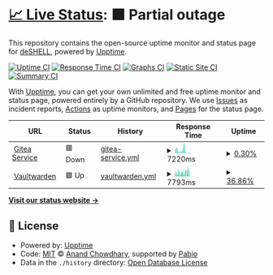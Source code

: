 # [📈 Live Status](https://uptime.coderrrrr.site): <!--live status--> **🟧 Partial outage**

This repository contains the open-source uptime monitor and status page for [deSHELL](https://uptime.coderrrrr.site), powered by [Upptime](https://github.com/upptime/upptime).

[![Uptime CI](https://github.com/deSHELL/upptime/workflows/Uptime%20CI/badge.svg)](https://github.com/deSHELL/upptime/actions?query=workflow%3A%22Uptime+CI%22)
[![Response Time CI](https://github.com/deSHELL/upptime/workflows/Response%20Time%20CI/badge.svg)](https://github.com/deSHELL/upptime/actions?query=workflow%3A%22Response+Time+CI%22)
[![Graphs CI](https://github.com/deSHELL/upptime/workflows/Graphs%20CI/badge.svg)](https://github.com/deSHELL/upptime/actions?query=workflow%3A%22Graphs+CI%22)
[![Static Site CI](https://github.com/deSHELL/upptime/workflows/Static%20Site%20CI/badge.svg)](https://github.com/deSHELL/upptime/actions?query=workflow%3A%22Static+Site+CI%22)
[![Summary CI](https://github.com/deSHELL/upptime/workflows/Summary%20CI/badge.svg)](https://github.com/deSHELL/upptime/actions?query=workflow%3A%22Summary+CI%22)

With [Upptime](https://upptime.js.org), you can get your own unlimited and free uptime monitor and status page, powered entirely by a GitHub repository. We use [Issues](https://github.com/deSHELL/upptime/issues) as incident reports, [Actions](https://github.com/deSHELL/upptime/actions) as uptime monitors, and [Pages](https://uptime.coderrrrr.site) for the status page.

<!--start: status pages-->
<!-- This summary is generated by Upptime (https://github.com/upptime/upptime) -->
<!-- Do not edit this manually, your changes will be overwritten -->
<!-- prettier-ignore -->
| URL | Status | History | Response Time | Uptime |
| --- | ------ | ------- | ------------- | ------ |
| <img alt="" src="https://icons.duckduckgo.com/ip3/git.coderrrrr.site.ico" height="13"> [Gitea Service](https://git.coderrrrr.site) | 🟥 Down | [gitea-service.yml](https://github.com/deSHELL/upptime/commits/HEAD/history/gitea-service.yml) | <details><summary><img alt="Response time graph" src="./graphs/gitea-service/response-time-week.png" height="20"> 7220ms</summary><br><a href="https://uptime.coderrrrr.site/history/gitea-service"><img alt="Response time 7220" src="https://img.shields.io/endpoint?url=https%3A%2F%2Fraw.githubusercontent.com%2FdeSHELL%2Fupptime%2FHEAD%2Fapi%2Fgitea-service%2Fresponse-time.json"></a><br><a href="https://uptime.coderrrrr.site/history/gitea-service"><img alt="24-hour response time 63" src="https://img.shields.io/endpoint?url=https%3A%2F%2Fraw.githubusercontent.com%2FdeSHELL%2Fupptime%2FHEAD%2Fapi%2Fgitea-service%2Fresponse-time-day.json"></a><br><a href="https://uptime.coderrrrr.site/history/gitea-service"><img alt="7-day response time 7220" src="https://img.shields.io/endpoint?url=https%3A%2F%2Fraw.githubusercontent.com%2FdeSHELL%2Fupptime%2FHEAD%2Fapi%2Fgitea-service%2Fresponse-time-week.json"></a><br><a href="https://uptime.coderrrrr.site/history/gitea-service"><img alt="30-day response time 7220" src="https://img.shields.io/endpoint?url=https%3A%2F%2Fraw.githubusercontent.com%2FdeSHELL%2Fupptime%2FHEAD%2Fapi%2Fgitea-service%2Fresponse-time-month.json"></a><br><a href="https://uptime.coderrrrr.site/history/gitea-service"><img alt="1-year response time 7220" src="https://img.shields.io/endpoint?url=https%3A%2F%2Fraw.githubusercontent.com%2FdeSHELL%2Fupptime%2FHEAD%2Fapi%2Fgitea-service%2Fresponse-time-year.json"></a></details> | <details><summary><a href="https://uptime.coderrrrr.site/history/gitea-service">0.30%</a></summary><a href="https://uptime.coderrrrr.site/history/gitea-service"><img alt="All-time uptime 0.30%" src="https://img.shields.io/endpoint?url=https%3A%2F%2Fraw.githubusercontent.com%2FdeSHELL%2Fupptime%2FHEAD%2Fapi%2Fgitea-service%2Fuptime.json"></a><br><a href="https://uptime.coderrrrr.site/history/gitea-service"><img alt="24-hour uptime 0.00%" src="https://img.shields.io/endpoint?url=https%3A%2F%2Fraw.githubusercontent.com%2FdeSHELL%2Fupptime%2FHEAD%2Fapi%2Fgitea-service%2Fuptime-day.json"></a><br><a href="https://uptime.coderrrrr.site/history/gitea-service"><img alt="7-day uptime 0.30%" src="https://img.shields.io/endpoint?url=https%3A%2F%2Fraw.githubusercontent.com%2FdeSHELL%2Fupptime%2FHEAD%2Fapi%2Fgitea-service%2Fuptime-week.json"></a><br><a href="https://uptime.coderrrrr.site/history/gitea-service"><img alt="30-day uptime 0.30%" src="https://img.shields.io/endpoint?url=https%3A%2F%2Fraw.githubusercontent.com%2FdeSHELL%2Fupptime%2FHEAD%2Fapi%2Fgitea-service%2Fuptime-month.json"></a><br><a href="https://uptime.coderrrrr.site/history/gitea-service"><img alt="1-year uptime 0.30%" src="https://img.shields.io/endpoint?url=https%3A%2F%2Fraw.githubusercontent.com%2FdeSHELL%2Fupptime%2FHEAD%2Fapi%2Fgitea-service%2Fuptime-year.json"></a></details>
| <img alt="" src="https://icons.duckduckgo.com/ip3/vw.coderrrrr.site.ico" height="13"> [Vaultwarden](https://vw.coderrrrr.site) | 🟩 Up | [vaultwarden.yml](https://github.com/deSHELL/upptime/commits/HEAD/history/vaultwarden.yml) | <details><summary><img alt="Response time graph" src="./graphs/vaultwarden/response-time-week.png" height="20"> 7793ms</summary><br><a href="https://uptime.coderrrrr.site/history/vaultwarden"><img alt="Response time 7793" src="https://img.shields.io/endpoint?url=https%3A%2F%2Fraw.githubusercontent.com%2FdeSHELL%2Fupptime%2FHEAD%2Fapi%2Fvaultwarden%2Fresponse-time.json"></a><br><a href="https://uptime.coderrrrr.site/history/vaultwarden"><img alt="24-hour response time 9388" src="https://img.shields.io/endpoint?url=https%3A%2F%2Fraw.githubusercontent.com%2FdeSHELL%2Fupptime%2FHEAD%2Fapi%2Fvaultwarden%2Fresponse-time-day.json"></a><br><a href="https://uptime.coderrrrr.site/history/vaultwarden"><img alt="7-day response time 7793" src="https://img.shields.io/endpoint?url=https%3A%2F%2Fraw.githubusercontent.com%2FdeSHELL%2Fupptime%2FHEAD%2Fapi%2Fvaultwarden%2Fresponse-time-week.json"></a><br><a href="https://uptime.coderrrrr.site/history/vaultwarden"><img alt="30-day response time 7793" src="https://img.shields.io/endpoint?url=https%3A%2F%2Fraw.githubusercontent.com%2FdeSHELL%2Fupptime%2FHEAD%2Fapi%2Fvaultwarden%2Fresponse-time-month.json"></a><br><a href="https://uptime.coderrrrr.site/history/vaultwarden"><img alt="1-year response time 7793" src="https://img.shields.io/endpoint?url=https%3A%2F%2Fraw.githubusercontent.com%2FdeSHELL%2Fupptime%2FHEAD%2Fapi%2Fvaultwarden%2Fresponse-time-year.json"></a></details> | <details><summary><a href="https://uptime.coderrrrr.site/history/vaultwarden">36.86%</a></summary><a href="https://uptime.coderrrrr.site/history/vaultwarden"><img alt="All-time uptime 36.86%" src="https://img.shields.io/endpoint?url=https%3A%2F%2Fraw.githubusercontent.com%2FdeSHELL%2Fupptime%2FHEAD%2Fapi%2Fvaultwarden%2Fuptime.json"></a><br><a href="https://uptime.coderrrrr.site/history/vaultwarden"><img alt="24-hour uptime 26.66%" src="https://img.shields.io/endpoint?url=https%3A%2F%2Fraw.githubusercontent.com%2FdeSHELL%2Fupptime%2FHEAD%2Fapi%2Fvaultwarden%2Fuptime-day.json"></a><br><a href="https://uptime.coderrrrr.site/history/vaultwarden"><img alt="7-day uptime 36.86%" src="https://img.shields.io/endpoint?url=https%3A%2F%2Fraw.githubusercontent.com%2FdeSHELL%2Fupptime%2FHEAD%2Fapi%2Fvaultwarden%2Fuptime-week.json"></a><br><a href="https://uptime.coderrrrr.site/history/vaultwarden"><img alt="30-day uptime 36.86%" src="https://img.shields.io/endpoint?url=https%3A%2F%2Fraw.githubusercontent.com%2FdeSHELL%2Fupptime%2FHEAD%2Fapi%2Fvaultwarden%2Fuptime-month.json"></a><br><a href="https://uptime.coderrrrr.site/history/vaultwarden"><img alt="1-year uptime 36.86%" src="https://img.shields.io/endpoint?url=https%3A%2F%2Fraw.githubusercontent.com%2FdeSHELL%2Fupptime%2FHEAD%2Fapi%2Fvaultwarden%2Fuptime-year.json"></a></details>

<!--end: status pages-->

[**Visit our status website →**](https://uptime.coderrrrr.site)

## 📄 License

- Powered by: [Upptime](https://github.com/upptime/upptime)
- Code: [MIT](./LICENSE) © [Anand Chowdhary](https://anandchowdhary.com), supported by [Pabio](https://pabio.com)
- Data in the `./history` directory: [Open Database License](https://opendatacommons.org/licenses/odbl/1-0/)

